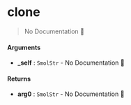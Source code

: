 # clone

> No Documentation 🚧

#### Arguments

- **\_self** : `SmolStr` \- No Documentation 🚧

#### Returns

- **arg0** : `SmolStr` \- No Documentation 🚧